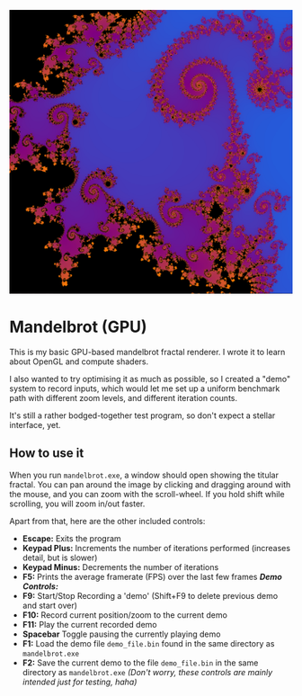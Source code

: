 ![Image of part of the Mandelbrot Set](mandelbrot.png)

# Mandelbrot (GPU)

This is my basic GPU-based mandelbrot fractal renderer.
I wrote it to learn about OpenGL and compute shaders.

I also wanted to try optimising it as much as possible,
so I created a "demo" system to record inputs, which would
let me set up a uniform benchmark path with different zoom
levels, and different iteration counts.

It's still a rather bodged-together test program, so
don't expect a stellar interface, yet.


## How to use it

When you run `mandelbrot.exe`, a window should open showing
the titular fractal. You can pan around the image by clicking
and dragging around with the mouse, and you can zoom with
the scroll-wheel. If you hold shift while scrolling, you
will zoom in/out faster.

Apart from that, here are the other included controls:

 - **Escape:** Exits the program
 - **Keypad Plus:** Increments the number of iterations performed (increases detail, but is slower)
 - **Keypad Minus:** Decrements the number of iterations
 - **F5:** Prints the average framerate (FPS) over the last few frames
***Demo Controls:***
 - **F9:** Start/Stop Recording a 'demo' (Shift+F9 to delete previous demo and start over)
 - **F10:** Record current position/zoom to the current demo
 - **F11:** Play the current recorded demo
 - **Spacebar** Toggle pausing the currently playing demo
 - **F1:** Load the demo file `demo_file.bin` found in the same directory as `mandelbrot.exe`
 - **F2:** Save the current demo to the file `demo_file.bin` in the same directory as `mandelbrot.exe`
*(Don't worry, these controls are mainly intended just for testing, haha)*
